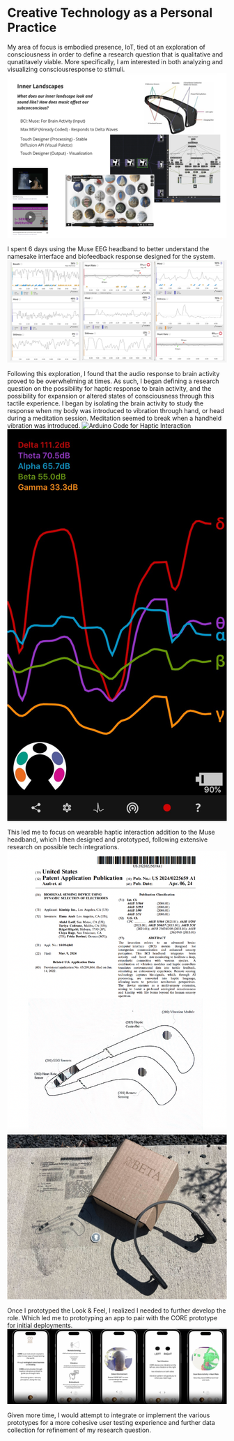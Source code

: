 # Creative Technology as a Personal Practice 

My area of focus is embodied presence, IoT, tied ot an exploration of consciousness in order to define a research question that is qualitative and qunatitavely viable. More specifically, I am interested in both analyzing and visualizing consciousresponse to stimuli. 
![Initial Brainstorm](https://github.com/hanaazab/CreativeTech-04/blob/main/Project%204%20_%20Personal%20Practice/PersonalPractice_InitialNotes.png)

I spent 6 days using the Muse EEG headband to better understand the namesake interface and biofeedback response designed for the system. 
![Muse Experiments](https://github.com/hanaazab/CreativeTech-04/blob/main/Project%204%20_%20Personal%20Practice/MuseExperiment_00_03.png)

Following this exploration, I found that the audio response to brain activity proved to be overwhelming at times. 
As such, I began defining a research question on the possibility for haptic response to brain activity, and the possibility for expansion or altered states of consciousness through this tactile experience. I began by isolating the brain activity to study the response when my body was introduced to vibration through hand, or head during a meditation session. 
Meditation seemed to break when a handheld vibration was introduced. 
![Arduino Code for Haptic Interaction](https://github.com/hanaazab/CreativeTech-04/blob/main/Project%204%20_%20Personal%20Practice/HapticInteraction_Prototype/HapticInteraction_Prototype.ino)
![Mind Monitor](https://github.com/hanaazab/CreativeTech-04/blob/main/MindMonitor_00.jpeg)

This led me to focus on wearable haptic interaction addition to the Muse headband, which I then designed and prototyped, following extensive research on possible tech integrations. 
![CORE Patent](https://github.com/hanaazab/CreativeTech-04/blob/main/Project%204%20_%20Personal%20Practice/CORE_Patent.png)
![CORE Beta](https://github.com/hanaazab/CreativeTech-04/blob/main/Project%204%20_%20Personal%20Practice/Core_Beta_Spread.jpg)

Once I prototyped the Look & Feel, I realized I needed to further develop the role. Which led me to prototyping an app to pair with the CORE prototype for initial deployments. 
![CORE Role-Prototype](https://github.com/hanaazab/CreativeTech-04/blob/main/Project%204%20_%20Personal%20Practice/CORE_Role_Prototype.png)

Given more time, I would attempt to integrate or implement the various prototypes for a more cohesive user testing experience and further data collection for refinement of my research question. 
